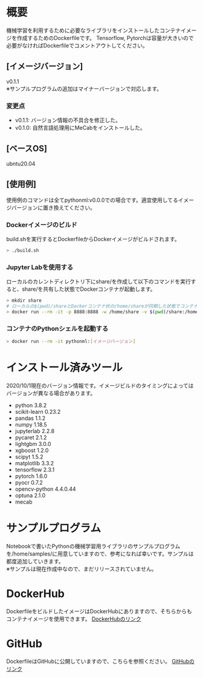 # 概要
機械学習を利用するために必要なライブラリをインストールしたコンテナイメージを作成するためのDockerfileです。
Tensorflow, Pytorchは容量が大きいので必要がなければDockerfileでコメントアウトしてください。

## [イメージバージョン]
v0.1.1<br>
※サンプルプログラムの追加はマイナーバージョンで対応します。

### 変更点
- v0.1.1: バージョン情報の不具合を修正した。
- v0.1.0: 自然言語処理用にMeCabをインストールした。

## [ベースOS]
ubntu20.04

## [使用例]
使用例のコマンドは全てpythonml:v0.0.0での場合です。適宜使用してるイメージバージョンに置き換えてください。

### Dockerイメージのビルド
build.shを実行するとDockerfileからDockerイメージがビルドされます。

```bash
> ./build.sh
```

### Jupyter Labを使用する
ローカルのカレントディレクトリ下にshare/を作成して以下のコマンドを実行すると、share/を共有した状態でDockerコンテナが起動します。

```bash
> mkdir share
# ローカルの$(pwd)/shareとDockerコンテナ状の/home/shareが同期した状態でコンテナが起動します。
> docker run --rm -it -p 8888:8888 -w /home/share -v $(pwd)/share:/home/share pythonml:[イメージバージョン] /usr/local/bin/jupyter lab --ip=0.0.0.0 --port 8888 --allow-root
```

### コンテナのPythonシェルを起動する
 ```bash
 > docker run --rm -it pythonml:[イメージバージョン]
 ```

# インストール済みツール
2020/10/1現在のバージョン情報です。イメージビルドのタイミングによってはバージョンが異なる場合があります。
- python 3.8.2
- scikit-learn 0.23.2
- pandas 1.1.2
- numpy 1.18.5
- jupyterlab 2.2.8
- pycaret 2.1.2
- lightgbm 3.0.0
- xgboost 1.2.0
- scipyt 1.5.2
- matplotlib 3.3.2
- tensorflow 2.3.1
- pytorch 1.6.0
- pyocr 0.7.2
- opencv-python 4.4.0.44
- optuna 2.1.0
- mecab

# サンプルプログラム
Notebookで書いたPythonの機械学習用ライブラリのサンプルプログラムを/home/samples/に用意していますので、参考になれば幸いです。サンプルは都度追加していきます。<br>
※サンプルは現在作成中なので、まだリリースされていません。

# DockerHub
DockerfileをビルドしたイメージはDockerHubにありますので、そちらからもコンテナイメージを使用できます。
[DockerHubのリンク](https://hub.docker.com/repository/docker/kuboshu83/pythonml)

# GitHub
DockerfileはGitHubに公開していますので、こちらを参照ください。
[GitHubのリンク](https://github.com/kuboshu/pythonml)
